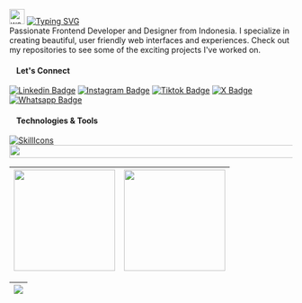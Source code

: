 <img src="https://user-images.githubusercontent.com/72663882/171687151-bb31c996-c9d2-49c8-b593-734946893b23.gif" alt="waving hand gif" aria-hidden="true" width="27" /> [![Typing SVG](https://readme-typing-svg.herokuapp.com?font=Roboto&weight=700&size=25&duration=2500&pause=1000&color=F8302E&vCenter=true&random=false&width=200&height=25&lines=Hello!;I'm+Ihwan)](https://git.io/typing-svg) <br>
Passionate Frontend Developer and Designer from Indonesia. I specialize in creating beautiful, user friendly web interfaces and experiences. Check out my repositories to see some of the exciting projects I've worked on.

<h4 align="left"><img src="https://listemoji.com/img/emoji/using/large-red-circle-1f534-microsoft.png" width="9" height="9"/> Let's Connect</h4>

[![Linkedin Badge](https://img.shields.io/badge/-ihwanarfa-0e76a8?style=flat&labelColor=black&logo=linkedin&logoColor=white)](https://www.linkedin.com/in/ihwanarfa/) 
[![Instagram Badge](https://img.shields.io/badge/-ihwanarfa-F8302E?style=flat&labelColor=black&logo=instagram&logoColor=white)](https://www.instagram.com/ihwanarfa/) 
[![Tiktok Badge](https://img.shields.io/badge/-ihwanarfa-764ABC?style=flat&labelColor=black&logo=tiktok&logoColor=white&link=https://www.twitter.com/ihwanarfa)](https://www.tiktok.com/@ihwanarfa) 
[![X Badge](https://img.shields.io/badge/-ihwanarfa-525252?style=flat&labelColor=black&logo=X&logoColor=white&link=https://www.twitter.com/ihwanarfa)](https://twitter.com/ihwanarfa) 
[![Whatsapp Badge](https://img.shields.io/badge/-ihwanarfa-0ACF83?style=flat&labelColor=black&logo=whatsapp&logoColor=white&link=https://www.twitter.com/ihwanarfa)](https://wa.me/6285875029000) 

<h4 align="left"><img src="https://listemoji.com/img/emoji/using/large-red-circle-1f534-microsoft.png" width="9" height="9"/> Technologies & Tools</h4>

[![SkillIcons](https://skillicons.dev/icons?i=figma,html,css,tailwind,js,vite,react,nextjs,redux,git,github,nodejs,postman,vscode,vercel)](https://skillicons.dev)
<img src="https://user-images.githubusercontent.com/74038190/212284100-561aa473-3905-4a80-b561-0d28506553ee.gif" height="22.3" width="838"/>

| <img height=180 src="https://github-readme-stats.vercel.app/api?username=ihwan4rfa&show_icons=true&theme=swift&rank_icon=github&hide_border=true"/> | <img height=180 src="https://github-readme-stats.vercel.app/api/top-langs/?username=ihwan4rfa&layout=compact&theme=swift&count_private=true&hide_border=true"/> | 
|---|---|

| <img src="https://github-readme-activity-graph.vercel.app/graph?username=ihwan4rfa&theme=xcode&hide_border=true&area=true&point=F8302E&bg_color=false&hide_title=true&line=ffffff&height=300&days=30&color=A7A8AB" /> |
|---|
